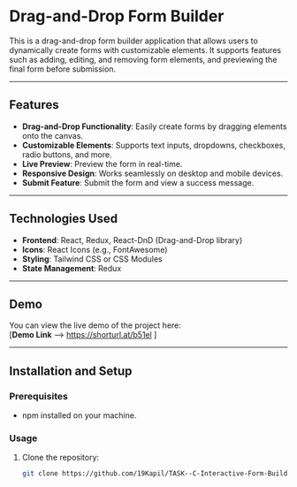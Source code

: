 # Drag-and-Drop Form Builder

This is a drag-and-drop form builder application that allows users to dynamically create forms with customizable elements. It supports features such as adding, editing, and removing form elements, and previewing the final form before submission.

---

## Features

- **Drag-and-Drop Functionality**: Easily create forms by dragging elements onto the canvas.
- **Customizable Elements**: Supports text inputs, dropdowns, checkboxes, radio buttons, and more.
- **Live Preview**: Preview the form in real-time.
- **Responsive Design**: Works seamlessly on desktop and mobile devices.
- **Submit Feature**: Submit the form and view a success message.

---

## Technologies Used

- **Frontend**: React, Redux, React-DnD (Drag-and-Drop library)
- **Icons**: React Icons (e.g., FontAwesome)
- **Styling**: Tailwind CSS or CSS Modules
- **State Management**: Redux

---

## Demo

You can view the live demo of the project here:  
[**Demo Link** -->     https://shorturl.at/b51el ] 

---

## Installation and Setup

### Prerequisites

- npm installed on your machine.

### Usage

1. Clone the repository:
   ```bash
   git clone https://github.com/19Kapil/TASK--C-Interactive-Form-Builder.git
